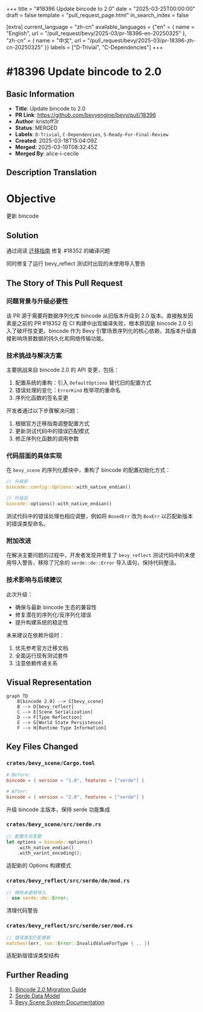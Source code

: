 +++
title = "#18396 Update bincode to 2.0"
date = "2025-03-25T00:00:00"
draft = false
template = "pull_request_page.html"
in_search_index = false

[extra]
current_language = "zh-cn"
available_languages = {"en" = { name = "English", url = "/pull_request/bevy/2025-03/pr-18396-en-20250325" }, "zh-cn" = { name = "中文", url = "/pull_request/bevy/2025-03/pr-18396-zh-cn-20250325" }}
labels = ["D-Trivial", "C-Dependencies"]
+++

# #18396 Update bincode to 2.0

## Basic Information
- **Title**: Update bincode to 2.0
- **PR Link**: https://github.com/bevyengine/bevy/pull/18396
- **Author**: kristoff3r
- **Status**: MERGED
- **Labels**: `D-Trivial`, `C-Dependencies`, `S-Ready-For-Final-Review`
- **Created**: 2025-03-18T15:04:09Z
- **Merged**: 2025-03-19T08:32:45Z
- **Merged By**: alice-i-cecile

## Description Translation
# Objective

更新 bincode

## Solution

通过阅读 [迁移指南](https://github.com/bincode-org/bincode/blob/trunk/docs/migration_guide.md) 修复 #18352 的编译问题

同时修复了运行 bevy_reflect 测试时出现的未使用导入警告

## The Story of This Pull Request

### 问题背景与升级必要性
该 PR 源于需要将数据序列化库 bincode 从旧版本升级到 2.0 版本。直接触发因素是之前的 PR #18352 在 CI 构建中出现编译失败，根本原因是 bincode 2.0 引入了破坏性变更。bincode 作为 Bevy 引擎场景序列化的核心依赖，其版本升级直接影响场景数据的持久化和网络传输功能。

### 技术挑战与解决方案
主要挑战来自 bincode 2.0 的 API 变更，包括：
1. 配置系统的重构：引入 `DefaultOptions` 替代旧的配置方式
2. 错误处理的变化：`ErrorKind` 枚举项的重命名
3. 序列化函数的签名变更

开发者通过以下步骤解决问题：
1. 根据官方迁移指南调整配置方式
2. 更新测试代码中的错误匹配模式
3. 修正序列化函数的调用参数

### 代码层面的具体实现
在 `bevy_scene` 的序列化模块中，重构了 bincode 的配置初始化方式：

```rust
// 升级前
bincode::config::Options::with_native_endian()

// 升级后
bincode::options().with_native_endian()
```

测试代码中的错误处理也相应调整，例如将 `BoxedErr` 改为 `BoxErr` 以匹配新版本的错误类型命名。

### 附加改进
在解决主要问题的过程中，开发者发现并修复了 `bevy_reflect` 测试代码中的未使用导入警告，移除了冗余的 `serde::de::Error` 导入语句，保持代码整洁。

### 技术影响与后续建议
此次升级：
- 确保与最新 bincode 生态的兼容性
- 修复潜在的序列化/反序列化错误
- 提升构建系统的稳定性

未来建议在依赖升级时：
1. 优先参考官方迁移文档
2. 全面运行现有测试套件
3. 注意依赖传递关系

## Visual Representation

```mermaid
graph TD
    B[bincode 2.0] --> C[bevy_scene]
    B --> D[bevy_reflect]
    C --> E[Scene Serialization]
    D --> F[Type Reflection]
    E --> G[World State Persistence]
    F --> H[Runtime Type Information]
```

## Key Files Changed

### `crates/bevy_scene/Cargo.toml`
```toml
# Before:
bincode = { version = "1.0", features = ["serde"] }

# After: 
bincode = { version = "2.0", features = ["serde"] }
```
升级 bincode 主版本，保持 serde 功能集成

### `crates/bevy_scene/src/serde.rs`
```rust
// 配置方式变更
let options = bincode::options()
    .with_native_endian()
    .with_varint_encoding();
```
适配新的 Options 构建模式

### `crates/bevy_reflect/src/serde/de/mod.rs`
```rust
// 移除未使用导入
- use serde::de::Error;
```
清理代码警告

### `crates/bevy_reflect/src/serde/ser/mod.rs`
```rust
// 错误类型匹配更新
matches!(err, ron::Error::InvalidValueForType { .. })
```
适配新版错误类型结构

## Further Reading
1. [Bincode 2.0 Migration Guide](https://github.com/bincode-org/bincode/blob/trunk/docs/migration_guide.md)
2. [Serde Data Model](https://serde.rs/data-model.html)
3. [Bevy Scene System Documentation](https://docs.rs/bevy_scene/latest/bevy_scene/)